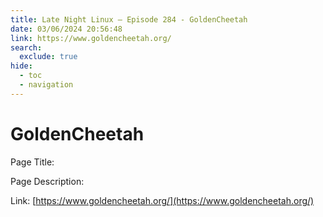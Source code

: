 ```yaml
---
title: Late Night Linux – Episode 284 - GoldenCheetah
date: 03/06/2024 20:56:48
link: https://www.goldencheetah.org/
search:
  exclude: true
hide:
  - toc
  - navigation
---
```


# GoldenCheetah

Page Title: 

Page Description:  

Link: [https://www.goldencheetah.org/](https://www.goldencheetah.org/)